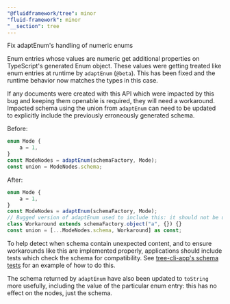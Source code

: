 ```yaml
---
"@fluidframework/tree": minor
"fluid-framework": minor
"__section": tree
---
```

Fix adaptEnum's handling of numeric enums

Enum entries whose values are numeric get additional properties on TypeScript's generated Enum object.
These values were getting treated like enum entries at runtime by `adaptEnum` (`@beta`).
This has been fixed and the runtime behavior now matches the types in this case.

If any documents were created with this API which were impacted by this bug and keeping them openable is required, they will need a workaround.
Impacted schema using the union from `adaptEnum` can need to be updated to explicitly include the previously erroneously generated schema.

Before:
```typescript
enum Mode {
	a = 1,
}
const ModeNodes = adaptEnum(schemaFactory, Mode);
const union = ModeNodes.schema;
```

After:
```typescript
enum Mode {
	a = 1,
}
const ModeNodes = adaptEnum(schemaFactory, Mode);
// Bugged version of adaptEnum used to include this: it should not be used but must be included in the schema for legacy document compatibility.
class Workaround extends schemaFactory.object("a", {}) {}
const union = [...ModeNodes.schema, Workaround] as const;
```

To help detect when schema contain unexpected content, and to ensure workarounds like this are implemented properly, applications should include tests which check the schema for compatibility.
See [tree-cli-app's schema tests](https://github.com/microsoft/FluidFramework/blob/main/examples/apps/tree-cli-app/src/test/schema.spec.ts) for an example of how to do this.

The schema returned by `adaptEnum` have also been updated to `toString` more usefully, including the value of the particular enum entry: this has no effect on the nodes, just the schema.
